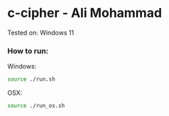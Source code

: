 # c-cipher - Ali Mohammad

Tested on:
Windows 11


### How to run:

Windows: 
```bash
source ./run.sh
```

OSX:
```bash
source ./run_os.sh
```
